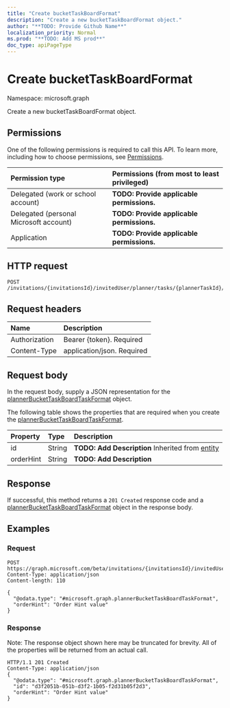 ```yaml
---
title: "Create bucketTaskBoardFormat"
description: "Create a new bucketTaskBoardFormat object."
author: "**TODO: Provide Github Name**"
localization_priority: Normal
ms.prod: "**TODO: Add MS prod**"
doc_type: apiPageType
---
```


# Create bucketTaskBoardFormat

Namespace: microsoft.graph

Create a new bucketTaskBoardFormat object.

## Permissions
One of the following permissions is required to call this API. To learn more, including how to choose permissions, see [Permissions](/concepts/permissions-reference.md).

|Permission type|Permissions (from most to least privileged)|
|:---|:---|
|Delegated (work or school account)|**TODO: Provide applicable permissions.**|
|Delegated (personal Microsoft account)|**TODO: Provide applicable permissions.**|
|Application|**TODO: Provide applicable permissions.**|

## HTTP request
<!-- {
  "blockType": "ignored"
}
-->
``` http
POST /invitations/{invitationsId}/invitedUser/planner/tasks/{plannerTaskId}/bucketTaskBoardFormat
```

## Request headers
|Name|Description|
|:---|:---|
|Authorization|Bearer {token}. Required|
|Content-Type|application/json. Required|

## Request body
In the request body, supply a JSON representation for the [plannerBucketTaskBoardTaskFormat](../resources/plannerbuckettaskboardtaskformat.md) object.

The following table shows the properties that are required when you create the [plannerBucketTaskBoardTaskFormat](../resources/plannerbuckettaskboardtaskformat.md).

|Property|Type|Description|
|:---|:---|:---|
|id|String|**TODO: Add Description** Inherited from [entity](../resources/entity.md)|
|orderHint|String|**TODO: Add Description**|



## Response
If successful, this method returns a `201 Created` response code and a [plannerBucketTaskBoardTaskFormat](../resources/plannerbuckettaskboardtaskformat.md) object in the response body.

## Examples

### Request
<!-- {
  "blockType": "request",
  "name": "create_plannerbuckettaskboardtaskformat_from_"
}
-->
``` http
POST https://graph.microsoft.com/beta/invitations/{invitationsId}/invitedUser/planner/tasks/{plannerTaskId}/bucketTaskBoardFormat
Content-Type: application/json
Content-length: 110

{
  "@odata.type": "#microsoft.graph.plannerBucketTaskBoardTaskFormat",
  "orderHint": "Order Hint value"
}
```

### Response
Note: The response object shown here may be truncated for brevity. All of the properties will be returned from an actual call.
<!-- {
  "blockType": "response",
  "truncated": true,
  "@odata.type": "microsoft.graph.plannerbuckettaskboardtaskformat"
}
-->
``` http
HTTP/1.1 201 Created
Content-Type: application/json
{
  "@odata.type": "#microsoft.graph.plannerBucketTaskBoardTaskFormat",
  "id": "d3f2051b-051b-d3f2-1b05-f2d31b05f2d3",
  "orderHint": "Order Hint value"
}
```

